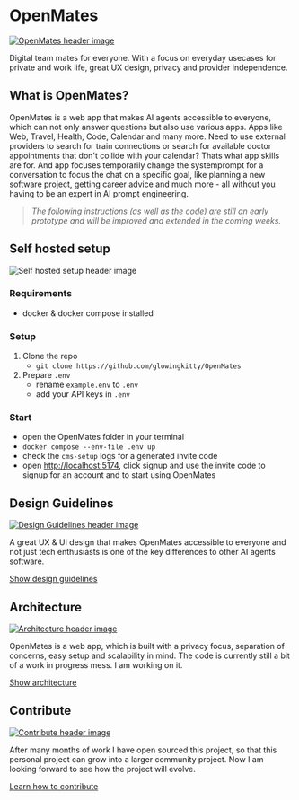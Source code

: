 # OpenMates

[![OpenMates header image](docs/images/openmates_header.jpg)](https://openmates.org)

Digital team mates for everyone. With a focus on everyday usecases for private and work life, great UX design, privacy and provider independence.

## What is OpenMates?

OpenMates is a web app that makes AI agents accessible to everyone, which can not only answer questions but also use various apps. Apps like Web, Travel, Health, Code, Calendar and many more. Need to use external providers to search for train connections or search for available doctor appointments that don't collide with your calendar? Thats what app skills are for. And app focuses temporarily change the systemprompt for a conversation to focus the chat on a specific goal, like planning a new software project, getting career advice and much more - all without you having to be an expert in AI prompt engineering.

> _The following instructions (as well as the code) are still an early prototype and will be improved and extended in the coming weeks._

## Self hosted setup

![Self hosted setup header image](docs/images/selfhostedsetup_header.jpg)

### Requirements

- docker & docker compose installed

### Setup

1. Clone the repo
   - `git clone https://github.com/glowingkitty/OpenMates`
2. Prepare `.env`
   - rename `example.env` to `.env`
   - add your API keys in `.env`

### Start

- open the OpenMates folder in your terminal
- `docker compose --env-file .env up`
- check the `cms-setup` logs for a generated invite code
- open [http://localhost:5174](http://localhost:5174), click signup and use the invite code to signup for an account and to start using OpenMates

## Design Guidelines

[![Design Guidelines header image](docs/images/designguidelines_header.jpg)](./docs/designguidelines.md)

A great UX & UI design that makes OpenMates accessible to everyone and not just tech enthusiasts is one of the key differences to other AI agents software.

[Show design guidelines](./docs/designguidelines.md)

## Architecture

[![Architecture header image](docs/images/architecture_header.jpg)](./docs/architecture.md)

OpenMates is a web app, which is built with a privacy focus, separation of concerns, easy setup and scalability in mind. The code is currently still a bit of a work in progress mess. I am working on it.

[Show architecture](./docs/architecture.md)

## Contribute

[![Contribute header image](docs/images/contribute_header.jpg)](./docs/contribute.md)

After many months of work I have open sourced this project, so that this personal project can grow into a larger community project. Now I am looking forward to see how the project will evolve.

[Learn how to contribute](./docs/contribute.md)
